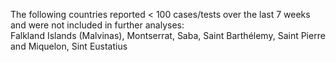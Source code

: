 The following countries reported < 100 cases/tests over the last 7 weeks and were not included in further analyses:<br>Falkland Islands (Malvinas), Montserrat, Saba, Saint Barthélemy, Saint Pierre and Miquelon, Sint Eustatius
<br>
